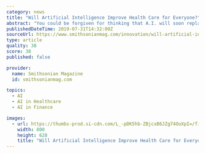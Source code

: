 ```yaml
---
category: news
title: "Will Artificial Intelligence Improve Health Care for Everyone?"
abstract: "You could be forgiven for thinking that A.I. will soon replace human physicians based on headlines such as “The A.I. Doctor Will See You Now,” “Your Future Doctor May Not Be Human,” and “This A.I. Just Beat Human Doctors on a Clinical Exam.”"
publishedDateTime: 2019-07-31T14:32:00Z
sourceUrl: https://www.smithsonianmag.com/innovation/will-artificial-intelligence-improve-health-care-for-everyone-180972758/
type: article
quality: 38
score: 38
published: false

provider:
  name: Smithsonian Magazine
  id: smithsonianmag.com

topics:
  - AI
  - AI in Healthcare
  - AI in Finance

images:
  - url: https://thumbs-prod.si-cdn.com/L_-pDK5hb-ZBjcxB6JZg74OuXpI=/fit-in/1600x0/https://public-media.si-cdn.com/filer/18/ab/18ab5535-445a-4851-abf1-cb5e398ebedf/artificial_intelligence.jpg
    width: 800
    height: 628
    title: "Will Artificial Intelligence Improve Health Care for Everyone?"
---
```

